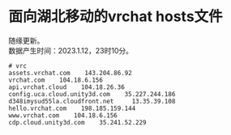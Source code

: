 # 面向湖北移动的vrchat hosts文件
随缘更新。  
数据产生时间：2023.1.12，23时10分。  
```
# vrc
assets.vrchat.com    143.204.86.92
vrchat.com    104.18.6.156
api.vrchat.cloud    104.18.26.36
config.uca.cloud.unity3d.com    35.227.244.186
d348imysud55la.cloudfront.net     13.35.39.108
hello.vrchat.com    198.185.159.144
www.vrchat.com    104.18.6.156
cdp.cloud.unity3d.com    35.241.52.229
```
